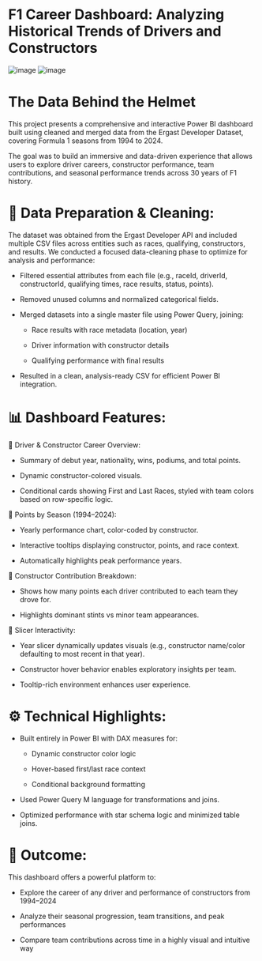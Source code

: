 #  F1 Career Dashboard: Analyzing Historical Trends of Drivers and Constructors

![image](https://github.com/user-attachments/assets/dcafa6ff-344a-4550-8f45-e29804fdb446)
![image](https://github.com/user-attachments/assets/c9b4d175-37dc-414e-b5ab-b8c3dc327379)







# The Data Behind the Helmet

This project presents a comprehensive and interactive Power BI dashboard built using cleaned and merged data from the Ergast Developer Dataset, covering Formula 1 seasons from 1994 to 2024.

The goal was to build an immersive and data-driven experience that allows users to explore driver careers, constructor performance, team contributions, and seasonal performance trends across 30 years of F1 history.

# 🔧 Data Preparation & Cleaning:
The dataset was obtained from the Ergast Developer API and included multiple CSV files across entities such as races, qualifying, constructors, and results. We conducted a focused data-cleaning phase to optimize for analysis and performance:

- Filtered essential attributes from each file (e.g., raceId, driverId, constructorId, qualifying times, race results, status, points).

- Removed unused columns and normalized categorical fields.

- Merged datasets into a single master file using Power Query, joining:

  - Race results with race metadata (location, year)

  - Driver information with constructor details

  - Qualifying performance with final results

- Resulted in a clean, analysis-ready CSV for efficient Power BI integration.

# 📊 Dashboard Features:
🔹 Driver & Constructor Career Overview:
- Summary of debut year, nationality, wins, podiums, and total points.

- Dynamic constructor-colored visuals.

- Conditional cards showing First and Last Races, styled with team colors based on row-specific logic.

🔹 Points by Season (1994–2024):
- Yearly performance chart, color-coded by constructor.

- Interactive tooltips displaying constructor, points, and race context.

- Automatically highlights peak performance years.

🔹 Constructor Contribution Breakdown:
- Shows how many points each driver contributed to each team they drove for.

- Highlights dominant stints vs minor team appearances.

🔹 Slicer Interactivity:
- Year slicer dynamically updates visuals (e.g., constructor name/color defaulting to most recent in that year).

- Constructor hover behavior enables exploratory insights per team.

- Tooltip-rich environment enhances user experience.

# ⚙️ Technical Highlights:
- Built entirely in Power BI with DAX measures for:

  - Dynamic constructor color logic

  - Hover-based first/last race context

  - Conditional background formatting

- Used Power Query M language for transformations and joins.

- Optimized performance with star schema logic and minimized table joins.

# 🎯 Outcome:
This dashboard offers a powerful platform to:

- Explore the career of any driver and performance of constructors from 1994–2024

- Analyze their seasonal progression, team transitions, and peak performances

- Compare team contributions across time in a highly visual and intuitive way

